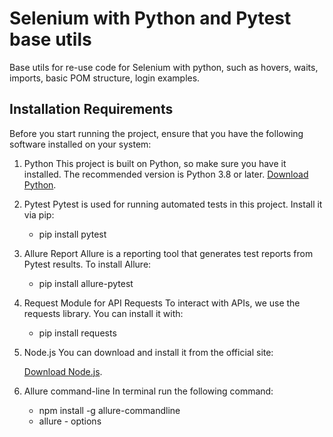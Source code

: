# Selenium with Python and Pytest base utils

Base utils for re-use code for Selenium with python, such as hovers, waits, imports, basic POM structure, login examples.

## Installation Requirements

Before you start running the project, ensure that you have the following software installed on your system:

1. Python
    This project is built on Python, so make sure you have it installed. The recommended version is Python 3.8 or later.
    [Download Python](https://www.python.org/downloads/).
    
2. Pytest
    Pytest is used for running automated tests in this project. Install it via pip:

    - pip install pytest

3. Allure Report
    Allure is a reporting tool that generates test reports from Pytest results. To install Allure:

    - pip install allure-pytest

4. Request Module for API Requests
    To interact with APIs, we use the requests library. You can install it with:

    - pip install requests

5. Node.js
    You can download and install it from the official site:

    [Download Node.js](https://nodejs.org/).

6. Allure command-line
    In terminal run the following command: 
    - npm install -g allure-commandline
    - allure - options

